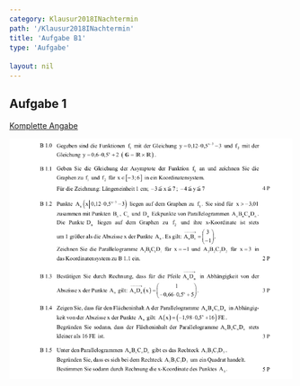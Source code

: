 ```yaml
---
category: Klausur2018INachtermin
path: '/Klausur2018INachtermin'
title: 'Aufgabe B1'
type: 'Aufgabe'

layout: nil
---
```


## Aufgabe 1
<p> <a href="https://www.isb.bayern.de/download/21251/2018_mi_nt.pdf"> Komplette Angabe </a> </p>
<img src="./Aufgabenstellungen/2018_mi_nt/2018_mi_nt_b1.png">


